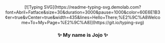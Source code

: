 <div align="center">
[![Typing SVG](https://readme-typing-svg.demolab.com?font=Abril+Fatface&size=30&duration=3000&pause=1000&color=60E6E1B3&center=true&vCenter=true&width=435&lines=Hello+There;%E2%9C%A8Welcome+To+My+Page+%E2%9C%A8)](https://git.io/typing-svg)
</div>
<h3 align="center">✨ My name is Jojo ✨</h3> 


<!--
**Jonathanjordan21/jonathanjordan21** is a ✨ _special_ ✨ repository because its `README.md` (this file) appears on your GitHub profile.

Here are some ideas to get you started:

- 🔭 I’m currently working on ...
- 🌱 I’m currently learning ...
- 👯 I’m looking to collaborate on ...
- 🤔 I’m looking for help with ...
- 💬 Ask me about ...
- 📫 How to reach me: ...
- 😄 Pronouns: ...
- ⚡ Fun fact: ...
-->

